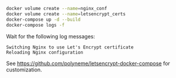 ```bash
docker volume create --name=nginx_conf
docker volume create --name=letsencrypt_certs
docker-compose up -d --build
docker-compose logs -f
```

Wait for the following log messages:

```
Switching Nginx to use Let's Encrypt certificate
Reloading Nginx configuration
```

See https://github.com/polyneme/letsencrypt-docker-compose for customization.
